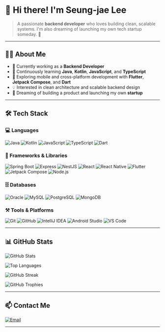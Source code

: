 # 👋 Hi there! I'm Seung-jae Lee

> A passionate **backend developer** who loves building clean, scalable systems. I'm also dreaming of launching my own tech startup someday. 🚀

---

## 🧑‍💻 About Me
- 🧩 Currently working as a **Backend Developer**
- 🌱 Continuously learning **Java**, **Kotlin**, **JavaScript**, and **TypeScript**
- 📱 Exploring mobile and cross-platform development with **Flutter**, **Jetpack Compose**, and **Dart**
- 💡 Interested in clean architecture and scalable backend design
- 🎯 Dreaming of building a product and launching my own **startup**

---

## 🛠 Tech Stack

### 💻 Languages
![Java](https://img.shields.io/badge/Java-007396?style=for-the-badge&logo=java&logoColor=white)
![Kotlin](https://img.shields.io/badge/Kotlin-0095D5?style=for-the-badge&logo=kotlin&logoColor=white)
![JavaScript](https://img.shields.io/badge/JavaScript-F7DF1E?style=for-the-badge&logo=javascript&logoColor=black)
![TypeScript](https://img.shields.io/badge/TypeScript-3178C6?style=for-the-badge&logo=typescript&logoColor=white)
![Dart](https://img.shields.io/badge/Dart-0175C2?style=for-the-badge&logo=dart&logoColor=white)

### 🚀 Frameworks & Libraries
![Spring Boot](https://img.shields.io/badge/Spring_Boot-6DB33F?style=for-the-badge&logo=spring-boot&logoColor=white)
![Express](https://img.shields.io/badge/Express-000000?style=for-the-badge&logo=express&logoColor=white)
![NestJS](https://img.shields.io/badge/NestJS-E0234E?style=for-the-badge&logo=nestjs&logoColor=white)
![React](https://img.shields.io/badge/React-61DAFB?style=for-the-badge&logo=react&logoColor=black)
![React Native](https://img.shields.io/badge/React_Native-61DAFB?style=for-the-badge&logo=react&logoColor=black)
![Flutter](https://img.shields.io/badge/Flutter-02569B?style=for-the-badge&logo=flutter&logoColor=white)
![Jetpack Compose](https://img.shields.io/badge/Jetpack_Compose-4285F4?style=for-the-badge&logo=android&logoColor=white)
![Node.js](https://img.shields.io/badge/Node.js-339933?style=for-the-badge&logo=node.js&logoColor=white)

### 🗄️ Databases
![Oracle](https://img.shields.io/badge/Oracle-F80000?style=for-the-badge&logo=oracle&logoColor=white)
![MySQL](https://img.shields.io/badge/MySQL-4479A1?style=for-the-badge&logo=mysql&logoColor=white)
![PostgreSQL](https://img.shields.io/badge/PostgreSQL-336791?style=for-the-badge&logo=postgresql&logoColor=white)
![MongoDB](https://img.shields.io/badge/MongoDB-47A248?style=for-the-badge&logo=mongodb&logoColor=white)

### ⚒️ Tools & Platforms
![Git](https://img.shields.io/badge/Git-F05032?style=for-the-badge&logo=git&logoColor=white)
![GitHub](https://img.shields.io/badge/GitHub-181717?style=for-the-badge&logo=github&logoColor=white)
![IntelliJ IDEA](https://img.shields.io/badge/IntelliJ_IDEA-000000?style=for-the-badge&logo=intellij-idea&logoColor=white)
![Android Studio](https://img.shields.io/badge/Android_Studio-3DDC84?style=for-the-badge&logo=android-studio&logoColor=white)
![VS Code](https://img.shields.io/badge/VS_Code-007ACC?style=for-the-badge&logo=visual-studio-code&logoColor=white)

---

## 📊 GitHub Stats

![GitHub Stats](https://github-readme-stats.vercel.app/api?username=SeungjaeDanLee&show_icons=true&theme=radical&hide_title=true)

![Top Languages](https://github-readme-stats.vercel.app/api/top-langs/?username=SeungjaeDanLee&layout=compact&theme=radical)

![GitHub Streak](https://streak-stats.demolab.com/?user=SeungjaeDanLee&theme=radical&date_format=M%20j%5B%2C%20Y%5D)

![GitHub Trophies](https://github-profile-trophy.vercel.app/?username=SeungjaeDanLee&theme=radical&margin-w=10&row=2&column=4)

---

## 📫 Contact Me

[![Email](https://img.shields.io/badge/vqs210@naver.com-D14836?style=for-the-badge&logo=gmail&logoColor=white)](mailto:vqs210@naver.com)

---
